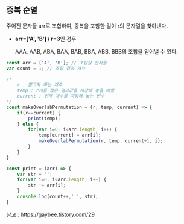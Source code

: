 ## 중복 순열

주어진 문자들 arr로 조합하여, 중복을 포함한 길이 r의 문자열을 찾아낸다.

- **arr=['A', 'B'] /  r=3**인 경우

    AAA, AAB, ABA, BAA, BAB, BBA, ABB, BBB의 조합을 얻어낼 수 있다.

```jsx
const arr = ['A', 'B']; // 조합할 문자들
var count = 1; // 조합 결과 개수

/* 
	r : 뽑고자 하는 개수
	temp : r개를 뽑은 결과값을 저장해 놓을 배열
	current : 현재 개수를 저장해 놓는 변수
*/
const makeOverlabPermutation = (r, temp, current) => {
    if(r==current) {
        print(temp);
    } else {
        for(var i=0; i<arr.length; i++) {
            temp[current] = arr[i];
            makeOverlabPermutation(r, temp, current+1, i);
        }
    }
}

const print = (arr) => {
    var str = '';
    for(var i=0; i<arr.length; i++) {
        str += arr[i];
    }
    console.log(count++,' ', str);
}
```

참고 : https://gaybee.tistory.com/29
